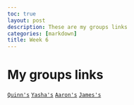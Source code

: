 ```yaml
---
toc: true
layout: post
description: These are my groups links
categories: [markdown]
title: Week 6
---
```


# My groups links 
[`Quinn's`]()
[`Yasha's`](https://github.com/yashakhoshini/yasha-fastpages/issues/3#issue-1353117861)
[`Aaron's`](https://github.com/aaron-rub/FP/issues/6)
[`James's`](https://github.com/jameshunter12/james-fastpage/issues/6#issue-1379948642)

